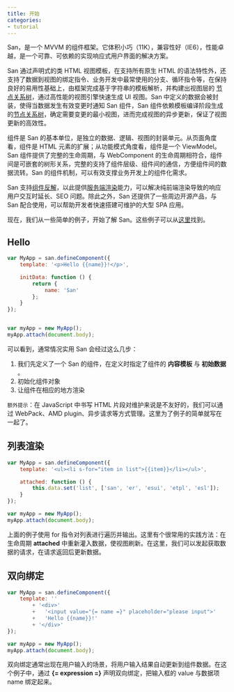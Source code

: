 ```yaml
---
title: 开始
categories:
- tutorial
---
```


San，是一个 MVVM 的组件框架。它体积小巧（11K），兼容性好（IE6），性能卓越，是一个可靠、可依赖的实现响应式用户界面的解决方案。

San 通过声明式的类 HTML 视图模板，在支持所有原生 HTML 的语法特性外，还支持了数据到视图的绑定指令、业务开发中最常使用的分支、循环指令等，在保持良好的易用性基础上，由框架完成基于字符串的模板解析，并构建出视图层的 [节点关系树](https://github.com/ecomfe/san/blob/master/doc/anode.md)，通过高性能的视图引擎快速生成 UI 视图。San 中定义的数据会被封装，使得当数据发生有效变更时通知 San 组件，San 组件依赖模板编译阶段生成的[节点关系树](https://github.com/ecomfe/san/blob/master/doc/anode.md)，确定需要变更的最小视图，进而完成视图的异步更新，保证了视图更新的高效性。

组件是 San 的基本单位，是独立的数据、逻辑、视图的封装单元。从页面角度看，组件是 HTML 元素的扩展；从功能模式角度看，组件是一个 ViewModel。San 组件提供了完整的生命周期，与 WebComponent 的生命周期相符合，组件间是可嵌套的树形关系，完整的支持了组件层级、组件间的通信，方便组件间的数据流转。San 的组件机制，可以有效支撑业务开发上的组件化需求。

San 支持[组件反解](https://ecomfe.github.io/san/tutorial/reverse/)，以此提供[服务端渲染](https://ecomfe.github.io/san/tutorial/ssr/)能力，可以解决纯前端渲染导致的响应用户交互时延长、SEO 问题。除此之外，San 还提供了一些周边开源产品，与 San 配合使用，可以帮助开发者快速搭建可维护的大型 SPA 应用。

现在，我们从一些简单的例子，开始了解 San。这些例子可以从[这里](https://github.com/ecomfe/san/tree/master/example/start)找到。

Hello
-------

```javascript
var MyApp = san.defineComponent({
    template: '<p>Hello {{name}}!</p>',

    initData: function () {
        return {
            name: 'San'
        };
    }
});


var myApp = new MyApp();
myApp.attach(document.body);
```


可以看到，通常情况实用 San 会经过这么几步：

1. 我们先定义了一个 San 的组件，在定义时指定了组件的 **内容模板** 与 **初始数据** 。
2. 初始化组件对象
3. 让组件在相应的地方渲染


`额外提示`：在 JavaScript 中书写 HTML 片段对维护来说是不友好的，我们可以通过 WebPack、AMD plugin、异步请求等方式管理。这里为了例子的简单就写在一起了。


列表渲染
--------

```javascript
var MyApp = san.defineComponent({
    template: '<ul><li s-for="item in list">{{item}}</li></ul>',

    attached: function () {
        this.data.set('list', ['san', 'er', 'esui', 'etpl', 'esl']);
    }
});

var myApp = new MyApp();
myApp.attach(document.body);
```

上面的例子使用 for 指令对列表进行遍历并输出。这里有个很常用的实践方法：在生命周期 **attached** 中重新灌入数据，使视图刷新。在这里，我们可以发起获取数据的请求，在请求返回后更新数据。


双向绑定
--------

```javascript
var MyApp = san.defineComponent({
    template: ''
        + '<div>'
        +   '<input value="{= name =}" placeholder="please input">'
        +   'Hello {{name}}!'
        + '</div>'
});

var myApp = new MyApp();
myApp.attach(document.body);
```

双向绑定通常出现在用户输入的场景，将用户输入结果自动更新到组件数据。在这个例子中，通过 **{= expression =}** 声明双向绑定，把输入框的 value 与数据项 name 绑定起来。


